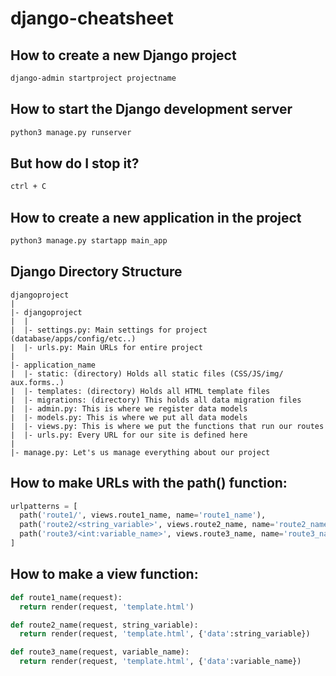 # django-cheatsheet

## How to create a new Django project
```bash
django-admin startproject projectname
```
## How to start the Django development server
```bash
python3 manage.py runserver
```
## But how do I stop it?
```bash
ctrl + C
```
## How to create a new application in the project
```bash
python3 manage.py startapp main_app
```
## Django Directory Structure
```
djangoproject
|
|- djangoproject
|  |
|  |- settings.py: Main settings for project (database/apps/config/etc..)
|  |- urls.py: Main URLs for entire project
|
|- application_name
|  |- static: (directory) Holds all static files (CSS/JS/img/ aux.forms..)
|  |- templates: (directory) Holds all HTML template files
|  |- migrations: (directory) This holds all data migration files
|  |- admin.py: This is where we register data models
|  |- models.py: This is where we put all data models
|  |- views.py: This is where we put the functions that run our routes
|  |- urls.py: Every URL for our site is defined here
|
|- manage.py: Let's us manage everything about our project
```
## How to make URLs with the path() function:
```python
urlpatterns = [
  path('route1/', views.route1_name, name='route1_name'),
  path('route2/<string_variable>', views.route2_name, name='route2_name'),
  path('route3/<int:variable_name>', views.route3_name, name='route3_name')
]
```
## How to make a view function:
```python
def route1_name(request):
  return render(request, 'template.html')

def route2_name(request, string_variable):
  return render(request, 'template.html', {'data':string_variable})

def route3_name(request, variable_name):
  return render(request, 'template.html', {'data':variable_name})
```


















